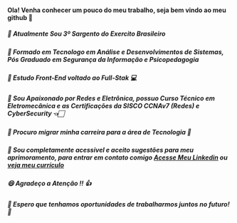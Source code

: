 #### Ola! Venha conhecer um pouco do meu trabalho, seja bem vindo ao meu github 👋

##### 💪 *Atualmente Sou 3º Sargento do Exercito Brasileiro*
##### 🎉  *Formado em Tecnologo em Análise e Desenvolvimentos de Sistemas, Pós Graduado em Segurança da Informação e Psicopedagogia*
##### 📌 *Estudo Front-End voltado ao Full-Stak* 💻
##### 🔌 *Sou Apaixonado por Redes e Eletrônica, possuo Curso Técnico em Eletromecânica e as Certificações da SISCO CCNAv7 (Redes) e CyberSecurity* 👈🏻
##### 🚀 *Procuro migrar minha carreira para a área de Tecnologia* 🚀
##### 💬 *Sou completamente acessivel e aceito sugestões para meu aprimoramento, para entrar em contato comigo [__Acesse Meu Linkedin__](https://www.linkedin.com/in/patrick-luiz-716893110/) ou [__veja meu currículo__](https://drive.google.com/file/d/1ridUFYiyoRDJApXHXZXlR37dmOQBUE4E/view?usp=sharing)*
##### 😄 *Agradeço a Atenção !!* 👍
##### 🚀 *__Espero que tenhamos oportunidades de trabalharmos juntos no futuro!__* 🚀


